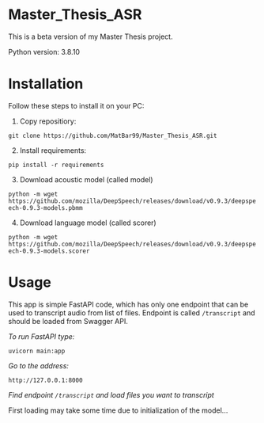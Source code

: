 # Master_Thesis_ASR

This is a beta version of my Master Thesis project.

Python version: 3.8.10

# Installation
Follow these steps to install it on your PC:

1. Copy repositiory:

`git clone https://github.com/MatBar99/Master_Thesis_ASR.git`


2. Install requirements: 

`pip install -r requirements`


3. Download acoustic model (called model)

`python -m wget https://github.com/mozilla/DeepSpeech/releases/download/v0.9.3/deepspeech-0.9.3-models.pbmm`


4. Download language model (called scorer) 

`python -m wget https://github.com/mozilla/DeepSpeech/releases/download/v0.9.3/deepspeech-0.9.3-models.scorer`


# Usage
This app is simple FastAPI code, which has only one endpoint that can be used to transcript 
audio from list of files.
Endpoint is called `/transcript` and should be loaded from Swagger API.

*To run FastAPI type:*

`uvicorn main:app`

*Go to the address:*

`http://127.0.0.1:8000`

*Find endpoint `/transcript` and load files you want to transcript*


First loading may take some time due to initialization of the model...


